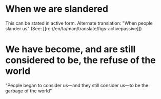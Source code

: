 # When we are slandered

This can be stated in active form. Alternate translation: "When people slander us" (See: [[rc://en/ta/man/translate/figs-activepassive]])

# We have become, and are still considered to be, the refuse of the world

"People began to consider us—and they still consider us—to be the garbage of the world"

